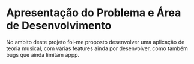 # Apresentação do Problema e Área de Desenvolvimento

No ambito deste projeto foi-me proposto desenvolver uma aplicação de teoria musical, com várias features ainda por desenvolver, como também bugs que ainda limitam appp.



